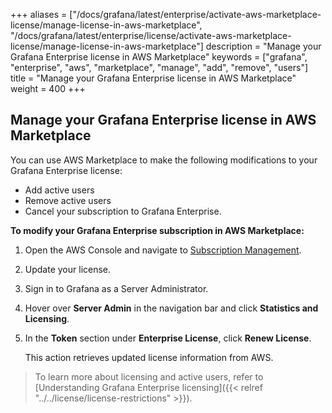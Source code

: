 +++
aliases = ["/docs/grafana/latest/enterprise/activate-aws-marketplace-license/manage-license-in-aws-marketplace", "/docs/grafana/latest/enterprise/license/activate-aws-marketplace-license/manage-license-in-aws-marketplace"]
description = "Manage your Grafana Enterprise license in AWS Marketplace"
keywords = ["grafana", "enterprise", "aws", "marketplace", "manage", "add", "remove", "users"]
title = "Manage your Grafana Enterprise license in AWS Marketplace"
weight = 400
+++

## Manage your Grafana Enterprise license in AWS Marketplace

You can use AWS Marketplace to make the following modifications to your Grafana Enterprise license:

- Add active users
- Remove active users
- Cancel your subscription to Grafana Enterprise.

**To modify your Grafana Enterprise subscription in AWS Marketplace:**

1. Open the AWS Console and navigate to [Subscription Management](https://console.aws.amazon.com/marketplace/home/subscriptions#/subscriptions).

1. Update your license.

1. Sign in to Grafana as a Server Administrator.

1. Hover over **Server Admin** in the navigation bar and click **Statistics and Licensing**.

1. In the **Token** section under **Enterprise License**, click **Renew License**.

   This action retrieves updated license information from AWS.

> To learn more about licensing and active users, refer to [Understanding Grafana Enterprise licensing]({{< relref "../../license/license-restrictions" >}}).
